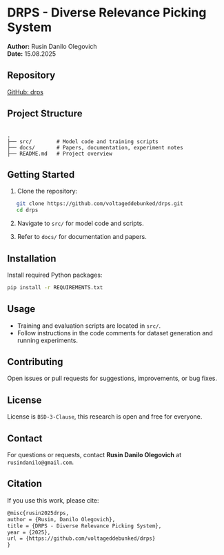 # DRPS - Diverse Relevance Picking System

**Author:** Rusin Danilo Olegovich  
**Date:** 15.08.2025  

## Repository

[GitHub: drps](https://github.com/voltageddebunked/drps.git)

## Project Structure

```

.
├── src/        # Model code and training scripts
├── docs/       # Papers, documentation, experiment notes
├── README.md   # Project overview

```

## Getting Started

1. Clone the repository:
```bash
   git clone https://github.com/voltageddebunked/drps.git
   cd drps
```

2. Navigate to `src/` for model code and scripts.

3. Refer to `docs/` for documentation and papers.

## Installation

Install required Python packages:

```bash
pip install -r REQUIREMENTS.txt
```

## Usage

* Training and evaluation scripts are located in `src/`.
* Follow instructions in the code comments for dataset generation and running experiments.

## Contributing

Open issues or pull requests for suggestions, improvements, or bug fixes.

## License

License is `BSD-3-Clause`, this research is open and free for everyone. 

## Contact

For questions or requests, contact **Rusin Danilo Olegovich** at `rusindanilo@gmail.com`.

## Citation
If you use this work, please cite:

```tex
@misc{rusin2025drps,
author = {Rusin, Danilo Olegovich},
title = {DRPS - Diverse Relevance Picking System},
year = {2025},
url = {https://github.com/voltageddebunked/drps}
}
```